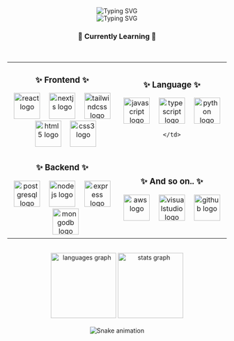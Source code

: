 <div align="center">
  <img
    src="https://readme-typing-svg.herokuapp.com?font=Fira+Code&weight=500&size=40&duration=2000&pause=1000&color=808080&center=true&vCenter=true&repeat=false&width=435&lines=Junbae+Hyun"
    alt="Typing SVG" />
</div>

<div align="center">
  <img
    src="https://readme-typing-svg.herokuapp.com?font=Fira+Code&size=20&duration=2000&pause=300&color=808080&center=true&vCenter=true&width=435&lines=Future+Developer;Leaning+Solver;Hire+me"
    alt="Typing SVG" />
</div>

<h3 align="center">💫 Currently Learning 💫</h3>

<br />

<table align="center" border="0">
  <tr>
    <td width="50%" align="center">
      <h3>✨ Frontend ✨</h3>
      <img src="https://cdn.jsdelivr.net/gh/devicons/devicon/icons/react/react-original.svg" height="60"
        alt="react logo" />
      <img width="12" />
      <img src="https://cdn.jsdelivr.net/gh/devicons/devicon/icons/nextjs/nextjs-original.svg" height="60"
        alt="nextjs logo" />
      <img width="12" />
      <img src="https://cdn.simpleicons.org/tailwindcss/06B6D4" height="60" alt="tailwindcss logo" />
      <img width="12" />
      <img src="https://cdn.jsdelivr.net/gh/devicons/devicon/icons/html5/html5-original.svg" height="60"
        alt="html5 logo" />
      <img width="12" />
      <img src="https://cdn.jsdelivr.net/gh/devicons/devicon/icons/css3/css3-original.svg" height="60"
        alt="css3 logo" />
    </td>
    <td width="50%" align="center">
      <h3>✨ Language ✨</h3>
      <img src="https://cdn.jsdelivr.net/gh/devicons/devicon/icons/javascript/javascript-original.svg" height="60"
        alt="javascript logo" />
      <img width="12" />
      <img src="https://cdn.jsdelivr.net/gh/devicons/devicon/icons/typescript/typescript-original.svg" height="60"
        alt="typescript logo" />
      <img width="12" />
      <img src="https://cdn.jsdelivr.net/gh/devicons/devicon/icons/python/python-original.svg" height="60"
        alt="python logo" />
      <img width="12" />
      
      
    </td>
  </tr>
  <tr>
    <td align="center">
      <h3>✨ Backend ✨</h3>
      <img src="https://cdn.jsdelivr.net/gh/devicons/devicon/icons/postgresql/postgresql-original.svg" height="60"
        alt="postgresql logo" />
      <img width="12" />
      <img src="https://cdn.jsdelivr.net/gh/devicons/devicon/icons/nodejs/nodejs-original.svg" height="60"
        alt="nodejs logo" />
      <img width="12" />
      <img src="https://skillicons.dev/icons?i=express" height="60" alt="express logo" />
      <img width="12" />
      <img src="https://cdn.jsdelivr.net/gh/devicons/devicon/icons/mongodb/mongodb-original.svg" height="60"
        alt="mongodb logo" />
    </td>
    <td align="center">
      <h3>✨ And so on.. ✨</h3>
      <img src="https://skillicons.dev/icons?i=aws" height="60" alt="aws logo" />
      <img width="12" />
      <img src="https://cdn.jsdelivr.net/gh/devicons/devicon/icons/visualstudio/visualstudio-plain.svg" height="60"
        alt="visualstudio logo" />
      <img width="12" />
      <img src="https://skillicons.dev/icons?i=github" height="60" alt="github logo" />
    </td>
  </tr>
</table>

<br />

<div align="center">
  <img
    src="https://github-readme-stats.vercel.app/api/top-langs?username=junbaehyun&show_icons=true&locale=en&layout=compact&theme=transparent"
    height="150" alt="languages graph" />
  <img src="https://github-readme-stats.vercel.app/api?username=junbaehyun&show_icons=true&theme=transparent"
    height="150" alt="stats graph" />
</div>

<br />

<div align="center">
  <img src="https://github.com/junbaehyun/junbaehyun/blob/output/github-snake.svg" alt="Snake animation" />
</div>
